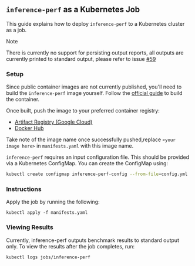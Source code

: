 ## `inference-perf` as a Kubernetes Job

This guide explains how to deploy `inference-perf` to a Kubernetes cluster as a job.

> [!NOTE]
> There is currently no support for persisting output reports, all outputs are currently printed to standard output, please refer to issue [#59](https://github.com/kubernetes-sigs/inference-perf/issues/59)
### Setup

Since public container images are not currently published, you'll need to build the `inference-perf` image yourself. Follow the [official guide](https://github.com/kubernetes-sigs/inference-perf?tab=readme-ov-file#run-in-a-docker-container) to build the container.

Once built, push the image to your preferred container registry:
- [Artifact Registry (Google Cloud)](https://cloud.google.com/artifact-registry/docs/docker/pushing-and-pulling)
- [Docker Hub](https://docs.docker.com/get-started/introduction/build-and-push-first-image/)

Take note of the image name once successfully pushed,replace `<your image here>` in `manifests.yaml` with this image name.

`inference-perf` requires an input configuration file. This should be provided via a Kubernetes ConfigMap. You can create the ConfigMap using:

```bash
kubectl create configmap inference-perf-config --from-file=config.yml
```

### Instructions

Apply the job by running the following:
```
kubectl apply -f manifests.yaml
```

### Viewing Results

Currently, inference-perf outputs benchmark results to standard output only. To view the results after the job completes, run:
```
kubectl logs jobs/inference-perf
```